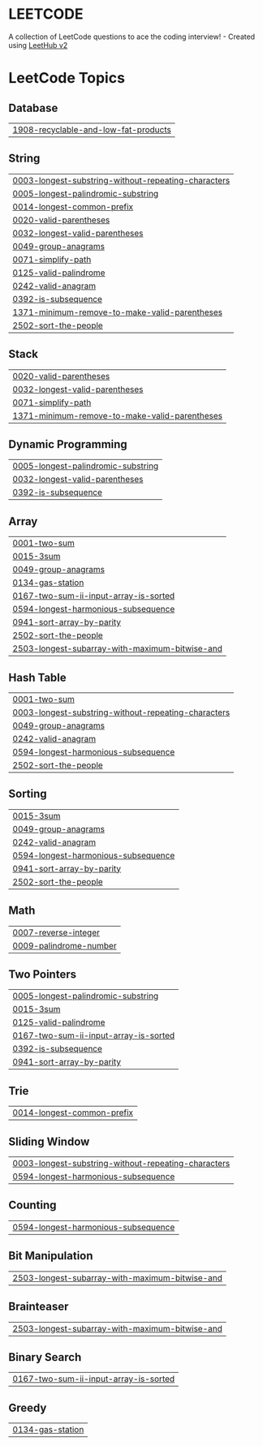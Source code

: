 # LEETCODE
A collection of LeetCode questions to ace the coding interview! - Created using [LeetHub v2](https://github.com/arunbhardwaj/LeetHub-2.0)

<!---LeetCode Topics Start-->
# LeetCode Topics
## Database
|  |
| ------- |
| [1908-recyclable-and-low-fat-products](https://github.com/gunjan123377/LEETCODE/tree/master/1908-recyclable-and-low-fat-products) |
## String
|  |
| ------- |
| [0003-longest-substring-without-repeating-characters](https://github.com/gunjan123377/LEETCODE/tree/master/0003-longest-substring-without-repeating-characters) |
| [0005-longest-palindromic-substring](https://github.com/gunjan123377/LEETCODE/tree/master/0005-longest-palindromic-substring) |
| [0014-longest-common-prefix](https://github.com/gunjan123377/LEETCODE/tree/master/0014-longest-common-prefix) |
| [0020-valid-parentheses](https://github.com/gunjan123377/LEETCODE/tree/master/0020-valid-parentheses) |
| [0032-longest-valid-parentheses](https://github.com/gunjan123377/LEETCODE/tree/master/0032-longest-valid-parentheses) |
| [0049-group-anagrams](https://github.com/gunjan123377/LEETCODE/tree/master/0049-group-anagrams) |
| [0071-simplify-path](https://github.com/gunjan123377/LEETCODE/tree/master/0071-simplify-path) |
| [0125-valid-palindrome](https://github.com/gunjan123377/LEETCODE/tree/master/0125-valid-palindrome) |
| [0242-valid-anagram](https://github.com/gunjan123377/LEETCODE/tree/master/0242-valid-anagram) |
| [0392-is-subsequence](https://github.com/gunjan123377/LEETCODE/tree/master/0392-is-subsequence) |
| [1371-minimum-remove-to-make-valid-parentheses](https://github.com/gunjan123377/LEETCODE/tree/master/1371-minimum-remove-to-make-valid-parentheses) |
| [2502-sort-the-people](https://github.com/gunjan123377/LEETCODE/tree/master/2502-sort-the-people) |
## Stack
|  |
| ------- |
| [0020-valid-parentheses](https://github.com/gunjan123377/LEETCODE/tree/master/0020-valid-parentheses) |
| [0032-longest-valid-parentheses](https://github.com/gunjan123377/LEETCODE/tree/master/0032-longest-valid-parentheses) |
| [0071-simplify-path](https://github.com/gunjan123377/LEETCODE/tree/master/0071-simplify-path) |
| [1371-minimum-remove-to-make-valid-parentheses](https://github.com/gunjan123377/LEETCODE/tree/master/1371-minimum-remove-to-make-valid-parentheses) |
## Dynamic Programming
|  |
| ------- |
| [0005-longest-palindromic-substring](https://github.com/gunjan123377/LEETCODE/tree/master/0005-longest-palindromic-substring) |
| [0032-longest-valid-parentheses](https://github.com/gunjan123377/LEETCODE/tree/master/0032-longest-valid-parentheses) |
| [0392-is-subsequence](https://github.com/gunjan123377/LEETCODE/tree/master/0392-is-subsequence) |
## Array
|  |
| ------- |
| [0001-two-sum](https://github.com/gunjan123377/LEETCODE/tree/master/0001-two-sum) |
| [0015-3sum](https://github.com/gunjan123377/LEETCODE/tree/master/0015-3sum) |
| [0049-group-anagrams](https://github.com/gunjan123377/LEETCODE/tree/master/0049-group-anagrams) |
| [0134-gas-station](https://github.com/gunjan123377/LEETCODE/tree/master/0134-gas-station) |
| [0167-two-sum-ii-input-array-is-sorted](https://github.com/gunjan123377/LEETCODE/tree/master/0167-two-sum-ii-input-array-is-sorted) |
| [0594-longest-harmonious-subsequence](https://github.com/gunjan123377/LEETCODE/tree/master/0594-longest-harmonious-subsequence) |
| [0941-sort-array-by-parity](https://github.com/gunjan123377/LEETCODE/tree/master/0941-sort-array-by-parity) |
| [2502-sort-the-people](https://github.com/gunjan123377/LEETCODE/tree/master/2502-sort-the-people) |
| [2503-longest-subarray-with-maximum-bitwise-and](https://github.com/gunjan123377/LEETCODE/tree/master/2503-longest-subarray-with-maximum-bitwise-and) |
## Hash Table
|  |
| ------- |
| [0001-two-sum](https://github.com/gunjan123377/LEETCODE/tree/master/0001-two-sum) |
| [0003-longest-substring-without-repeating-characters](https://github.com/gunjan123377/LEETCODE/tree/master/0003-longest-substring-without-repeating-characters) |
| [0049-group-anagrams](https://github.com/gunjan123377/LEETCODE/tree/master/0049-group-anagrams) |
| [0242-valid-anagram](https://github.com/gunjan123377/LEETCODE/tree/master/0242-valid-anagram) |
| [0594-longest-harmonious-subsequence](https://github.com/gunjan123377/LEETCODE/tree/master/0594-longest-harmonious-subsequence) |
| [2502-sort-the-people](https://github.com/gunjan123377/LEETCODE/tree/master/2502-sort-the-people) |
## Sorting
|  |
| ------- |
| [0015-3sum](https://github.com/gunjan123377/LEETCODE/tree/master/0015-3sum) |
| [0049-group-anagrams](https://github.com/gunjan123377/LEETCODE/tree/master/0049-group-anagrams) |
| [0242-valid-anagram](https://github.com/gunjan123377/LEETCODE/tree/master/0242-valid-anagram) |
| [0594-longest-harmonious-subsequence](https://github.com/gunjan123377/LEETCODE/tree/master/0594-longest-harmonious-subsequence) |
| [0941-sort-array-by-parity](https://github.com/gunjan123377/LEETCODE/tree/master/0941-sort-array-by-parity) |
| [2502-sort-the-people](https://github.com/gunjan123377/LEETCODE/tree/master/2502-sort-the-people) |
## Math
|  |
| ------- |
| [0007-reverse-integer](https://github.com/gunjan123377/LEETCODE/tree/master/0007-reverse-integer) |
| [0009-palindrome-number](https://github.com/gunjan123377/LEETCODE/tree/master/0009-palindrome-number) |
## Two Pointers
|  |
| ------- |
| [0005-longest-palindromic-substring](https://github.com/gunjan123377/LEETCODE/tree/master/0005-longest-palindromic-substring) |
| [0015-3sum](https://github.com/gunjan123377/LEETCODE/tree/master/0015-3sum) |
| [0125-valid-palindrome](https://github.com/gunjan123377/LEETCODE/tree/master/0125-valid-palindrome) |
| [0167-two-sum-ii-input-array-is-sorted](https://github.com/gunjan123377/LEETCODE/tree/master/0167-two-sum-ii-input-array-is-sorted) |
| [0392-is-subsequence](https://github.com/gunjan123377/LEETCODE/tree/master/0392-is-subsequence) |
| [0941-sort-array-by-parity](https://github.com/gunjan123377/LEETCODE/tree/master/0941-sort-array-by-parity) |
## Trie
|  |
| ------- |
| [0014-longest-common-prefix](https://github.com/gunjan123377/LEETCODE/tree/master/0014-longest-common-prefix) |
## Sliding Window
|  |
| ------- |
| [0003-longest-substring-without-repeating-characters](https://github.com/gunjan123377/LEETCODE/tree/master/0003-longest-substring-without-repeating-characters) |
| [0594-longest-harmonious-subsequence](https://github.com/gunjan123377/LEETCODE/tree/master/0594-longest-harmonious-subsequence) |
## Counting
|  |
| ------- |
| [0594-longest-harmonious-subsequence](https://github.com/gunjan123377/LEETCODE/tree/master/0594-longest-harmonious-subsequence) |
## Bit Manipulation
|  |
| ------- |
| [2503-longest-subarray-with-maximum-bitwise-and](https://github.com/gunjan123377/LEETCODE/tree/master/2503-longest-subarray-with-maximum-bitwise-and) |
## Brainteaser
|  |
| ------- |
| [2503-longest-subarray-with-maximum-bitwise-and](https://github.com/gunjan123377/LEETCODE/tree/master/2503-longest-subarray-with-maximum-bitwise-and) |
## Binary Search
|  |
| ------- |
| [0167-two-sum-ii-input-array-is-sorted](https://github.com/gunjan123377/LEETCODE/tree/master/0167-two-sum-ii-input-array-is-sorted) |
## Greedy
|  |
| ------- |
| [0134-gas-station](https://github.com/gunjan123377/LEETCODE/tree/master/0134-gas-station) |
<!---LeetCode Topics End-->